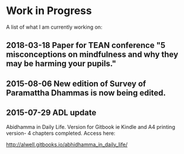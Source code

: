 # Work in Progress
A list of what I am currently working on:

## 2018-03-18 Paper for TEAN conference "5 misconceptions on mindfulness and why they may be harming your pupils."

## 2015-08-06 New edition of Survey of Paramattha Dhammas is now being edited.

## 2015-07-29 ADL update

Abidhamma in Daily Life. Version for Gitbook ie Kindle and A4 printing version- 4 chapters completed.
Access here:

http://alwell.gitbooks.io/abhidhamma_in_daily_life/
